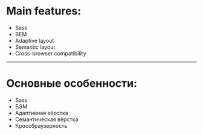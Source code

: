 # Main features:

- Sass
- BEM
- Adaptive layout
- Semantic layout
- Cross-browser compatibility

---

# Основные особенности:

- Sass
- БЭМ
- Адаптивная вёрстка
- Семантическая вёрстка
- Кроссбраузерность